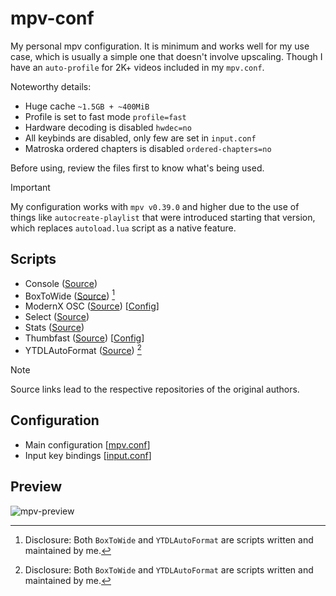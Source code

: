 # mpv-conf
My personal mpv configuration. It is minimum and works well for my use case, which is usually a simple one that doesn't involve upscaling. Though I have an `auto-profile` for 2K+ videos included in my `mpv.conf`.

Noteworthy details:
- Huge cache `~1.5GB + ~400MiB`
- Profile is set to fast mode `profile=fast`
- Hardware decoding is disabled `hwdec=no`
- All keybinds are disabled, only few are set in `input.conf`
- Matroska ordered chapters is disabled `ordered-chapters=no`

Before using, review the files first to know what's being used.

> [!IMPORTANT]
> My configuration works with `mpv v0.39.0` and higher due to the use of things like `autocreate-playlist` that were introduced starting that version, which replaces `autoload.lua` script as a native feature.

## Scripts
- Console ([Source](https://github.com/mpv-player/mpv/blob/master/player/lua/console.lua))
- BoxToWide ([Source](https://github.com/Samillion/mpv-boxtowide)) [^1]
- ModernX OSC ([Source](https://github.com/zydezu/ModernX)) [[Config](./script-opts/modernx.conf)]
- Select ([Source](https://github.com/mpv-player/mpv/blob/master/player/lua/select.lua))
- Stats ([Source](https://github.com/mpv-player/mpv/blob/master/player/lua/stats.lua))
- Thumbfast ([Source](https://github.com/po5/thumbfast)) [[Config](./script-opts/thumbfast.conf)]
- YTDLAutoFormat ([Source](https://github.com/Samillion/mpv-ytdlautoformat)) [^1]

[^1]: Disclosure: Both `BoxToWide` and `YTDLAutoFormat` are scripts written and maintained by me.

> [!NOTE]
> Source links lead to the respective repositories of the original authors.

## Configuration
- Main configuration [[mpv.conf](./mpv.conf)]
- Input key bindings [[input.conf](./input.conf)]

## Preview

![mpv-preview](https://github.com/user-attachments/assets/41ac707c-c891-4208-8bbf-1e8ab756af06)

